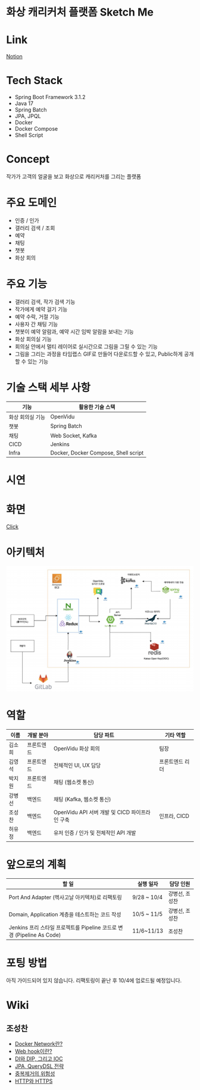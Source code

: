 # 화상 캐리커처 플랫폼 Sketch Me
# Link
[Notion](https://www.notion.so/0f2e0b26976d46ad97065bbc6050cd99?pvs=21)

# Tech Stack
- Spring Boot Framework 3.1.2
- Java 17
- Spring Batch 
- JPA, JPQL
- Docker 
- Docker Compose
- Shell Script

# Concept
작가가 고객의 얼굴을 보고 화상으로 캐리커처를 그리는 플랫폼

# 주요 도메인 
- 인증 / 인가
- 갤러리 검색 / 조회 
- 예약 
- 채팅 
- 챗봇
- 화상 회의

# 주요 기능 
- 갤러리 검색, 작가 검색 기능
- 작가에게 예약 걸기 기능
- 예약 수락, 거절 기능
- 사용자 간 채팅 기능
- 챗봇이 예약 알람과, 예약 시간 임박 알람을 보내는 기능 
- 화상 회의실 기능
- 회의실 안에서 멀티 레이어로 실시간으로 그림을 그릴 수 있는 기능
- 그림을 그리는 과정을 타임랩스 GIF로 만들어 다운로드할 수 있고, Public하게 공개할 수 있는 기능

# 기술 스택 세부 사항
| 기능             | 활용한 기술 스택       |
| ---------------- | ---------------------- |
| 화상 회의실 기능 | OpenVidu |
| 챗봇             | Spring Batch           |
| 채팅             | Web Socket, Kafka      |
| CICD             | Jenkins                |
| Infra            | Docker, Docker Compose, Shell script                       |

# 시연
<!--![](attachments/스케치1.gif)-->
<!--![](attachments/스케치2.gif)-->

# 화면
[Click](화면.md)

# 아키텍처
![](attachments/Pasted%20image%2020230921004011.png)

# 역할
| 이름   | 개발 분야  | 담당 파트                                      |      기타 역할           |
| ------ | ---------- | ---------------------------------------------- | --------------- |
| 김소희 | 프론트엔드 | OpenVidu 화상 회의                             | 팀장            |
| 김영석 | 프론트엔드 | 전체적인 UI, UX 담당                           | 프론트엔드 리더 |
| 박지원 | 프론트엔드 | 채팅 (웹소켓 통신)                             |                 |
| 강병선 | 백엔드     | 채팅 (Kafka, 웹소켓 통신)                      |                 |
| 조성찬 | 백엔드     | OpenVidu API 서버 개발 및 CICD 파이프라인 구축 |인프라, CICD                 |
| 허유정 | 백엔드     | 유저 인증 / 인가 및 전체적인 API 개발          |                 |

# 앞으로의 계획
| 할 일                                                                  | 실행 일자   | 담당 인원      |
| ---------------------------------------------------------------------- | ----------- | -------------- |
| Port And Adapter (헥사고날 아키텍처)로 리팩토링                        | 9/28 ~ 10/4 | 강병선, 조성찬 |
| Domain, Application 계층을 테스트하는 코드 작성                        | 10/5 ~ 11/5 | 강병선, 조성찬 |
| Jenkins 프리 스타일 프로젝트를 Pipeline 코드로 변경 (Pipeline As Code) | 11/6~11/13  | 조성찬               |



# 포팅 방법
아직 가이드되어 있지 않습니다. 리팩토링이 끝난 후 10/4에 업로드될 예정입니다.

# Wiki
## 조성찬
- [Docker Network란?](https://seongchancho.notion.site/Docker-network-67abcbd04cc94911b3256340dfb060e5?pvs=4)
- [Web hook이란?](https://seongchancho.notion.site/Webhook-9120444731534229baf3980c51906e79?pvs=4)
- [DI와 DIP, 그리고 IOC](https://seongchancho.notion.site/DI-IOC-DIP-6fdfee5909d0455cb48b61bba21351e4?pvs=4)
- [JPA, QueryDSL 전략](https://seongchancho.notion.site/JPA-QueryDSL-d5237afe4558469db1f74e6fe0fc834e?pvs=4)
- [중복제거의 위험성](https://seongchancho.notion.site/12cca9620d85451d9dfb11b63a8fd1e3?pvs=4)
- [HTTP와 HTTPS](https://seongchancho.notion.site/HTTP-HTTPS-89e459042c7443578aabe18e87e3cdfb?pvs=4)


